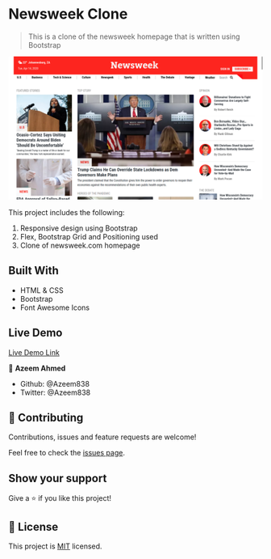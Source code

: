 # Newsweek Clone

> This is a clone of the newsweek homepage that is written using Bootstrap

![screenshot](./images/newsweek-clone-screenshot-new.png)

This project includes the following:

1. Responsive design using Bootstrap
2. Flex, Bootstrap Grid and Positioning used
3. Clone of newsweek.com homepage

## Built With

- HTML & CSS
- Bootstrap
- Font Awesome Icons

## Live Demo

[Live Demo Link](https://azeem838.github.io/newsweek-clone/)

👤 **Azeem Ahmed**

- Github: @Azeem838
- Twitter: @Azeem838

## 🤝 Contributing

Contributions, issues and feature requests are welcome!

Feel free to check the [issues page](https://github.com/Azeem838/newsweek-clone/issues).

## Show your support

Give a ⭐️ if you like this project!

## 📝 License

This project is [MIT](lic.url) licensed.
